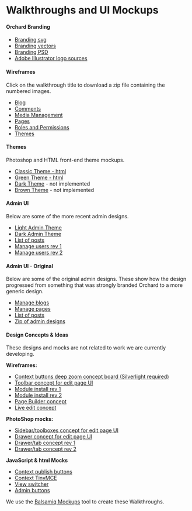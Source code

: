 Walkthroughs and UI Mockups
===========================

#### Orchard Branding

* [Branding svg](https://raw.githubusercontent.com/OrchardCMS/OrchardDoc/master/walkthroughs/branding/orchard-logo.svg)
* [Branding vectors](../Walkthroughs/branding/OrchardLogo1.png)
* [Branding PSD](../Walkthroughs/branding/OrchardLogo2.png)
* [Adobe Illustrator logo sources](../Attachments/walkthroughs/OrchardLogos.zip)

#### Wireframes

Click on the walkthrough title to download a zip file containing the numbered images.

* [Blog](../Walkthroughs/blog.zip)
* [Comments](../Walkthroughs/comments.zip)
* [Media Management](../Walkthroughs/media.zip)
* [Pages](../Walkthroughs/pages.zip)
* [Roles and Permissions](../Walkthroughs/rolesandpermissions.zip)
* [Themes](../Walkthroughs/themes.zip)

#### Themes

Photoshop and HTML front-end theme mockups.

* [Classic Theme - html](../Walkthroughs/themes/times/default.html)
* [Green Theme - html](../Walkthroughs/themes/green/default.html)
* [Dark Theme](../Walkthroughs/themes/night.png) - not implemented
* [Brown Theme](../Walkthroughs/themes/hotChocolate.png) - not implemented

#### Admin UI

Below are some of the more recent admin designs.

* [Light Admin Theme](../Walkthroughs/AdminDesign/Admin_light.png)
* [Dark Admin Theme](../Walkthroughs/AdminDesign/Admin_dark.png)
* [List of posts](../Walkthroughs/AdminDesign/PostList_a_020610.png)
* [Manage users rev 1](../Walkthroughs/AdminDesign/ManageUsers.png)
* [Manage users rev 2](../Walkthroughs/AdminDesign/ManageUsers_2.png)


#### Admin UI - Original

Below are some of the original admin designs. These show how the design progressed from something that was strongly branded Orchard to a more generic design.

* [Manage blogs](../Walkthroughs/AdminDesignArchive/BlogList_012910.png)
* [Manage pages](../Walkthroughs/AdminDesignArchive/PagesList_020110.png)
* [List of posts](../Walkthroughs/AdminDesignArchive/PostList_c_012910.png)
* [Zip of admin designs](../Walkthroughs/AdminDesignArchive/AdminDesigns.zip)

#### Design Concepts &amp; Ideas

These designs and mocks are not related to work we are currently developing.

**Wireframes:**

* [Context buttons deep zoom concept board (Silverlight required)](../Walkthroughs/conceptual/context/contextbuttons.html)
* [Toolbar concept for edit page UI](../Walkthroughs/conceptual/toolbarConcept.png)
* [Module install rev 1](../Walkthroughs/conceptual/moduleIteration2_03292010.zip)
* [Module install rev 2](../Walkthroughs/conceptual/moduleIteration3_03312010.zip)
* [Page Builder concept](../Walkthroughs/conceptual/pageBuilder.zip)
* [Live edit concept](../Walkthroughs/conceptual/liveEditFlow_06102010.zip)

**PhotoShop mocks:**

* [Sidebar/toolboxes concept for edit page UI](../Walkthroughs/conceptual/editPageToolBoxes.png)
* [Drawer concept for edit page UI](../Walkthroughs/conceptual/editPageDrawer.png)
* [Drawer/tab concept rev 1](../Walkthroughs/conceptual/AdminDesign_toolboxes.png)
* [Drawer/tab concept rev 2](../Walkthroughs/conceptual/AdminDesign_toolboxes2.png)


**JavaScript &amp; html Mocks**

* [Context publish buttons](../Walkthroughs/html_jsMocks/inContext/inContext.html)
* [Context TinyMCE](../Walkthroughs/html_jsMocks/inContext/inContext2.html)
* [View switcher](../Walkthroughs/html_jsMocks/viewSwitcher/viewSwitcher.html)
* [Admin buttons](../Walkthroughs/html_jsMocks/Pagination.html)

We use the [Balsamiq Mockups](http://www.balsamiq.com/products/mockups) tool to create these Walkthroughs.  
